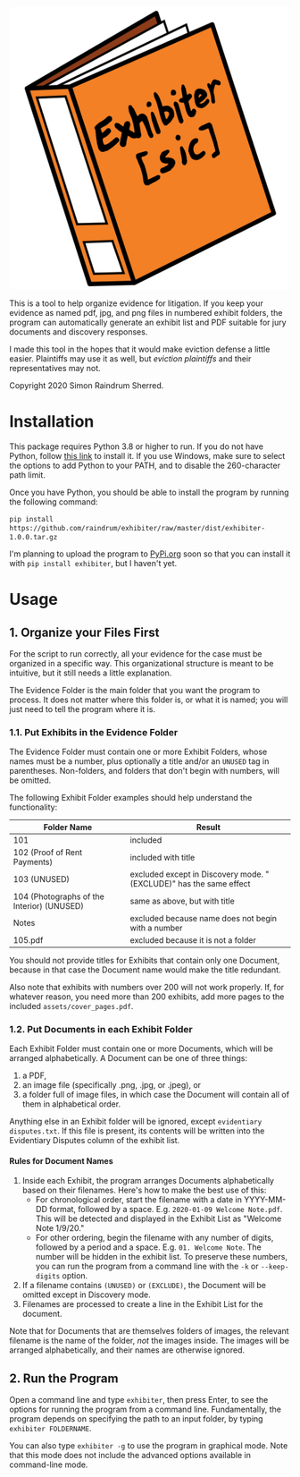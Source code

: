![icon](icon.svg)

This is a tool to help organize evidence for litigation. If you keep your evidence as named pdf, jpg, and png files in numbered exhibit folders, the program can automatically generate an exhibit list and PDF suitable for jury documents and discovery responses.

I made this tool in the hopes that it would make eviction defense a little easier. Plaintiffs may use it as well, but *eviction plaintiffs* and their representatives may not. 

Copyright 2020 Simon Raindrum Sherred.

# Installation

This package requires Python 3.8 or higher to run. If you do not have Python, follow [this link](https://www.python.org/downloads/) to install it. If you use Windows, make sure to select the options to add Python to your PATH, and to disable the 260-character path limit.

Once you have Python, you should be able to install the program by running the following command:

```
pip install https://github.com/raindrum/exhibiter/raw/master/dist/exhibiter-1.0.0.tar.gz
```

I'm planning to upload the program to [PyPi.org](https://pypi.org/) soon so that you can install it with `pip install exhibiter`, but I haven't yet.

# Usage

## 1. Organize your Files First

For the script to run correctly, all your evidence for the case must be organized in a specific way. This organizational structure is meant to be intuitive, but it still needs a little explanation.

The Evidence Folder is the main folder that you want the program to process. It does not matter where this folder is, or what it is named; you will just need to tell the program where it is.

### 1.1. Put Exhibits in the Evidence Folder

The Evidence Folder must contain one or more Exhibit Folders, whose names must be a number, plus optionally a title and/or an `UNUSED` tag in parentheses. Non-folders, and folders that don't begin with numbers, will be omitted.

The following Exhibit Folder examples should help understand the functionality:

| Folder Name                                | Result                                                       |
| ------------------------------------------ | ------------------------------------------------------------ |
| 101                                        | included                                                     |
| 102 (Proof of Rent Payments)               | included with title                                          |
| 103 (UNUSED)                               | excluded except in Discovery mode. "(EXCLUDE)" has the same effect |
| 104 (Photographs of the Interior) (UNUSED) | same as above, but with title                                |
| Notes                                      | excluded because name does not begin with a number           |
| 105.pdf                                    | excluded because it is not a folder                          |

You should not provide titles for Exhibits that contain only one Document, because in that case the Document name would make the title redundant.

Also note that exhibits with numbers over 200 will not work properly. If, for whatever reason, you need more than 200 exhibits, add more pages to the included `assets/cover_pages.pdf`.

### 1.2. Put Documents in each Exhibit Folder

Each Exhibit Folder must contain one or more Documents, which will be arranged alphabetically. A Document can be one of three things:

1. a PDF,
2. an image file (specifically .png, .jpg, or .jpeg), or
3. a folder full of image files, in which case the Document will contain all of them in alphabetical order.

Anything else in an Exhibit folder will be ignored, except `evidentiary disputes.txt`. If this file is present, its contents will be written into the Evidentiary Disputes column of the exhibit list.

#### Rules for Document Names

1. Inside each Exhibit, the program arranges Documents alphabetically based on their filenames. Here's how to make the best use of this:
   - For chronological order, start the filename with a date in YYYY-MM-DD format, followed by a space. E.g. `2020-01-09 Welcome Note.pdf`. This will be detected and displayed in the Exhibit List as "Welcome Note 1/9/20."
   - For other ordering, begin the filename with any number of digits, followed by a period and a space. E.g. `01. Welcome Note`. The number will be hidden in the exhibit list. To preserve these numbers, you can run the program from a command line with the `-k` or `--keep-digits` option.
2. If a filename contains `(UNUSED)` or `(EXCLUDE)`, the Document will be omitted except in Discovery mode.
3. Filenames are processed to create a line in the Exhibit List for the document.

Note that for Documents that are themselves folders of images, the relevant filename is the name of the folder, *not* the images inside. The images will be arranged alphabetically, and their names are otherwise ignored.

## 2. Run the Program

Open a command line and type `exhibiter`, then press Enter, to see the options for running the program from a command line. Fundamentally, the program depends on specifying the path to an input folder, by typing `exhibiter FOLDERNAME`.

You can also type `exhibiter -g` to use the program in graphical mode. Note that this mode does not include the advanced options available in command-line mode.